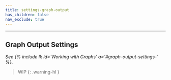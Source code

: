 ```yaml
---
title: settings-graph-output
has_children: false
nav_exclude: true
---
```


---
## Graph Output Settings
*See {% include lk id='Working with Graphs' a='#graph-output-settings-' %}.*

> WIP
{: .warning-hl }